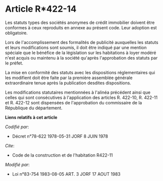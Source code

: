 # Article R*422-14

Les statuts types des sociétés anonymes de crédit immobilier doivent être conformes à ceux reproduits en annexe au présent
code. Leur adoption est obligatoire.

Lors de l'accomplissement des formalités de publicité auxquelles les statuts et leurs modifications sont soumis, il doit être
indiqué par une mention spéciale que le bénéfice de la législation sur les habitations à loyer modéré n'est acquis ou
maintenu à la société qu'après l'approbation des statuts par le préfet.

La mise en conformité des statuts avec les dispositions réglementaires qui les modifient doit être faite par la première
assemblée générale extraordinaire tenue après la publication desdites dispositions.

Les modifications statutaires mentionnées à l'alinéa précédent ainsi que celles qui sont consécutives à l'application des
articles R. 422-10, R. 422-11 et R. 422-12 sont dispensées de l'approbation du commissaire de la République du département.

**Liens relatifs à cet article**

_Codifié par_:

  - Décret n°78-622 1978-05-31 JORF 8 JUIN 1978

_Cite_:

  - Code de la construction et de l'habitation R422-11

_Modifié par_:

  - Loi n°83-754 1983-08-05 ART. 3 JORF 17 AOUT 1983
